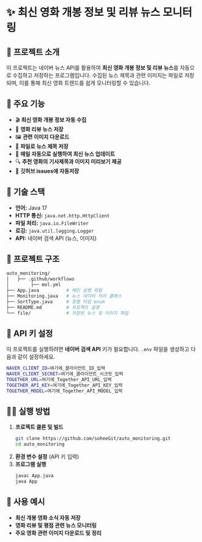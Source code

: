 # ✨ 최신 영화 개봉 정보 및 리뷰 뉴스 모니터링

## 📌 프로젝트 소개
이 프로젝트는 네이버 뉴스 API를 활용하여 **최신 영화 개봉 정보 및 리뷰 뉴스**를 자동으로 수집하고 저장하는 프로그램입니다.
수집된 뉴스 제목과 관련 이미지는 파일로 저장되며, 이를 통해 최신 영화 트렌드를 쉽게 모니터링할 수 있습니다.

## 🚀 주요 기능
- 🎬 **최신 영화 개봉 정보 자동 수집**
- 📰 **영화 리뷰 뉴스 저장**
- 🖼️ **관련 이미지 다운로드**
- 📂 **파일로 뉴스 제목 저장**
- 🔄 **매일 자동으로 실행하여 최신 뉴스 업데이트**
- 🔍 **추천 영화의 기사제목과 이미지 미리보기 제공**
- 💾 **깃허브 issues에 자동저장**
  
## 🔧 기술 스택
- **언어:** Java 17
- **HTTP 통신:** `java.net.http.HttpClient`
- **파일 처리:** `java.io.FileWriter`
- **로깅:** `java.util.logging.Logger`
- **API:** 네이버 검색 API (뉴스, 이미지)

## 📂 프로젝트 구조
```bash
auto_monitoring/
│   ├── .github/workflows
│        ├── mol.yml
├── App.java          # 메인 실행 파일
├── Monitoring.java   # 뉴스 데이터 처리 클래스
├── SortType.java     # 정렬 타입 enum
├── README.md         # 프로젝트 설명
└── file/             # 저장된 뉴스 및 이미지 파일
```

## 🔑 API 키 설정
이 프로젝트를 실행하려면 **네이버 검색 API** 키가 필요합니다.
`.env` 파일을 생성하고 다음과 같이 설정하세요.

```bash
NAVER_CLIENT_ID=여기에_클라이언트_ID_입력
NAVER_CLIENT_SECRET=여기에_클라이언트_시크릿_입력
TOGETHER_URL=여기에_Together_API_URL_입력
TOGETHER_API_KEY=여기에_Together_API_KEY_입력
TOGETHER_MODEL=여기에_Together_API_MODEL_입력
```

## 🏃‍♂️ 실행 방법
1. **프로젝트 클론 및 빌드**
   ```bash
   git clone https://github.com/soheeGit/auto_monitoring.git
   cd auto_monitoring
   ```
2. **환경 변수 설정** (API 키 입력)
3. **프로그램 실행**
   ```bash
   javac App.java
   java App
   ```

## 📌 사용 예시
- **최신 개봉 영화 소식 자동 저장**
- **영화 리뷰 및 평점 관련 뉴스 모니터링**
- **주요 영화 관련 이미지 다운로드 및 정리**
